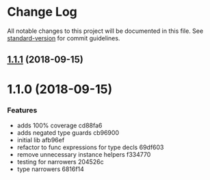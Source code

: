 # Change Log

All notable changes to this project will be documented in this file. See [standard-version](https://github.com/conventional-changelog/standard-version) for commit guidelines.

<a name="1.1.1"></a>
## [1.1.1](/compare/v1.1.0...v1.1.1) (2018-09-15)



<a name="1.1.0"></a>
# 1.1.0 (2018-09-15)


### Features

* adds 100% coverage cd88fa6
* adds negated type guards cb96900
* initial lib afb96ef
* refactor to func expressions for type decls 69df603
* remove unnecessary instance helpers f334770
* testing for narrowers 204526c
* type narrowers 6816f14
